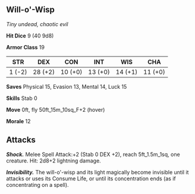 ## Will-o'-Wisp

*Tiny undead, chaotic evil*

**Hit Dice** 9 (40 9d8)

**Armor Class** 19

| STR     | DEX     | CON     | INT     | WIS     | CHA     |
|---------|---------|---------|---------|---------|---------|
|  1 (-2) | 28 (+2) | 10 (+0) | 13 (+0) | 14 (+1) | 11 (+0) |

**Saves** Physical 15, Evasion 13, Mental 14, Luck 15

**Skills** Stab 0

**Move** 0ft, fly 50ft\_15m\_10sq\_F+2 (hover)

**Morale** 12

## Attacks

***Shock.*** Melee Spell Attack:+2 (Stab 0 DEX +2), reach 5ft\_1.5m\_1sq, one creature. Hit: 2d8+2 lightning damage.

***Invisibility.*** The will-o'-wisp and its light magically become invisible until it attacks or uses its Consume Life, or until its concentration ends (as if concentrating on a spell).

